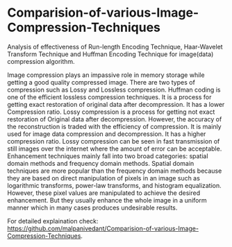 # Comparision-of-various-Image-Compression-Techniques
Analysis of effectiveness of Run-length Encoding Technique, Haar-Wavelet Transform Technique and Huffman Encoding Technique for image(data) compression algorithm.


Image compression plays an impassive role in memory storage while getting a good
quality compressed image. There are two types of compression such as Lossy and
Lossless compression. Huffman coding is one of the efficient lossless compression
techniques. It is a process for getting exact restoration of original data after
decompression. It has a lower Compression ratio. Lossy compression is a process for
getting not exact restoration of Original data after decompression. However, the
accuracy of the reconstruction is traded with the efficiency of compression. It is mainly
used for image data compression and decompression. It has a higher compression
ratio. Lossy compression can be seen in fast transmission of still images over the
internet where the amount of error can be acceptable. Enhancement techniques mainly
fall into two broad categories: spatial domain methods and frequency domain methods.
Spatial domain techniques are more popular than the frequency domain methods
because they are based on direct manipulation of pixels in an image such as logarithmic
transforms, power-law transforms, and histogram equalization. However, these pixel
values are manipulated to achieve the desired enhancement. But they usually enhance
the whole image in a uniform manner which in many cases produces undesirable
results.


For detailed explaination check:
https://github.com/malpanivedant/Comparision-of-various-Image-Compression-Techniques.
